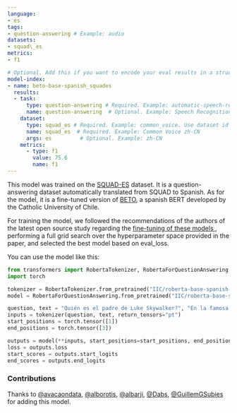 ```yaml
---
language:
- es
tags:
- question-answering # Example: audio
datasets:
- squad\_es
metrics:
- f1

# Optional. Add this if you want to encode your eval results in a structured way.
model-index:
- name: beto-base-spanish_squades
  results:
  - task: 
      type: question-answering # Required. Example: automatic-speech-recognition
      name: question-answering  # Optional. Example: Speech Recognition
    dataset:
      type: squad_es # Required. Example: common_voice. Use dataset id from https://hf.co/datasets
      name: squad_es  # Required. Example: Common Voice zh-CN
      args: es         # Optional. Example: zh-CN
    metrics:
      - type: f1
        value: 75.6 
        name: f1
---
```


This model was trained on the [SQUAD-ES](https://huggingface.co/datasets/squad_es) dataset. It is a question-answering dataset automatically translated from SQUAD to Spanish. As for the model, it is a fine-tuned version of [BETO](https://github.com/dccuchile/beto), a spanish BERT developed by the Catholic University of Chile.

For training the model, we followed the recommendations of the authors of the latest open source study regarding the [fine-tuning of these models ](https://arxiv.org/abs/2107.07253), performing a full grid search over the hyperparameter space provided in the paper, and selected the best model based on eval\_loss. 

You can use the model like this:

```python
from transformers import RobertaTokenizer, RobertaForQuestionAnswering
import torch

tokenizer = RobertaTokenizer.from_pretrained("IIC/roberta-base-spanish-sqac")
model = RobertaForQuestionAnswering.from_pretrained("IIC/roberta-base-spanish-sqac")

question, text = "Quién es el padre de Luke Skywalker?", "En la famosa película, Darth Veider le dice a Luke Skywalker aquella frase que todos recordamos: yo soy tu padre."
inputs = tokenizer(question, text, return_tensors="pt")
start_positions = torch.tensor([1])
end_positions = torch.tensor([3])

outputs = model(**inputs, start_positions=start_positions, end_positions=end_positions)
loss = outputs.loss
start_scores = outputs.start_logits
end_scores = outputs.end_logits
```

### Contributions
Thanks to [@avacaondata](https://huggingface.co/avacaondata), [@alborotis](https://huggingface.co/alborotis), [@albarji](https://huggingface.co/albarji), [@Dabs](https://huggingface.co/Dabs), [@GuillemGSubies](https://huggingface.co/GuillemGSubies) for adding this model.